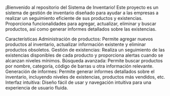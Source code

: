 ¡Bienvenido al repositorio del Sistema de Inventario! Este proyecto es un sistema de gestión de inventario diseñado para ayudar a las empresas a realizar un seguimiento eficiente de sus productos y existencias. Proporciona funcionalidades para agregar, actualizar, eliminar y buscar productos, así como generar informes detallados sobre las existencias.

Características
Administración de productos: Permite agregar nuevos productos al inventario, actualizar información existente y eliminar productos obsoletos.
Gestión de existencias: Realiza un seguimiento de las existencias disponibles de cada producto y proporciona alertas cuando se alcanzan niveles mínimos.
Búsqueda avanzada: Permite buscar productos por nombre, categoría, código de barras u otra información relevante.
Generación de informes: Permite generar informes detallados sobre el inventario, incluyendo niveles de existencias, productos más vendidos, etc.
Interfaz intuitiva: Diseño fácil de usar y navegación intuitiva para una experiencia de usuario fluida.
